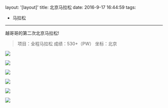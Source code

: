 layout: '[layout]'
title: 北京马拉松
date: 2016-9-17 16:44:59
tags: 
- 马拉松
---


越哥哥的第二次北京马拉松!

>项目：全程马拉松
>成绩：530+（PW）
>坐标：北京 

<!--more-->
![](http://o7qllxo1i.bkt.clouddn.com/IMG_2602.JPG)

![](http://o7qllxo1i.bkt.clouddn.com/IMG_2611%2820160917-202152%29.jpg)

![](http://o7qllxo1i.bkt.clouddn.com/IMG_2601%2820160917-202152%29.jpg)

![](http://o7qllxo1i.bkt.clouddn.com/IMG_2593.JPG)

![](http://o7qllxo1i.bkt.clouddn.com/IMG_2606.JPG)

![](http://o7qllxo1i.bkt.clouddn.com/IMG_2603.JPG)
